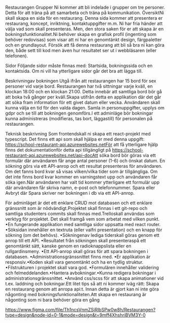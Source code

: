 Restaurangen
Grupper
Ni kommer att bli indelade i grupper om tre personer. Detta för att träna på att samarbeta och träna på kommunikation. ÖversiktNi skall skapa en sida för en restaurang. Denna sida kommer att presentera er restaurang, koncept, inriktning, kontaktuppgifter m.m. Ni har fria händer att välja vad som skall presenteras. Men, den stora saken för er att skapa är en bokningsfunktionalitet.Ni behöver skapa en grafisk profil (ingenting som behöver redovisas) som visar att ni har en genomtänkt design, färgpaletter och en grundlayout. Försök att få denna restaurang att bli så bra ni kan göra den, både sett till kod men även hur resultatet ser ut i webbläsaren (eller telefonen).

Sidor 
Följande sidor måste finnas med: Startsida, bokningssida och en kontaktsida. Om ni vill ha ytterligare sidor går det bra att lägga till. 

Beskrivningav bokningen
Utgå ifrån att restaurangen har 15 bord för sex personer vid varje bord. Restaurangen har två sittningar varje kväll, en klockan 18:00 och en klockan 21:00. Detta innebär att samtliga bord bör gå att boka två gånger per kväll.Skapa utifrån detta en applikation där det går att söka fram information för ett givet datum eller vecka. Användaren skall kunna välja en tid för den valda dagen. Samla in personuppgifter, upplys om gdpr och se till att bokningen genomförs.I ett adminläge bör bokningar kunna administreras (modifieras, tas bort, läggastill) för personalen på restaurangen.

Teknisk beskrivning
Som frontendskall ni skapa ett react-projekt med typescript. Det finns ett api som skall hjälpa er med denna uppgift: https://school-restaurant-api.azurewebsites.netFör att få ytterligare hjälp finns det dokumentationför detta api tillgängligt på https://school-restaurant-api.azurewebsites.net/api-docAtt söka bord bör göras via ett formulär där användaren får ange antal personer (1-6) och önskat datum. En sökning görs via ett API-anrop och ett resultat presenteras för användaren. Om det fanns bord kvar så visas vilken/vilka tider som är tillgängliga. Om det inte finns bord kvar kommer en varningstext upp och användaren får söka igen.När användaren har valt tid kommer ytterligare ett formulär upp där användaren får skriva namn, e-post och telefonnummer. Spara eller Avbryt där Spara skriver ner bokningen i db via ett API-anrop.

För adminläget är det ett enklare CRUD mot databasen och ett enklare gränssnitt som är nödvändigt.Projektet skall finnas i ett git-repo och samtliga studenters commits skall finnas med.Trelloskall användas som verktyg för projektet. Det skall framgå vem som arbetat med vilken punkt. 
•En fungerande applikation med samtliga sidor uppsatta med react router.
•Söksidan innehåller en textruta (eller valfri presentation) och en knapp för sökning (om det behövs).
•Sökningenav lediga tiderskall göras genom ett anrop till ett API.
•Resultatet från sökningen skall presenteraspå ett genomtänkt sätt, kanske genom en radioknappslista eller en rullgardinsmeny.
•Ett API-anrop skall göras för att spara bokningen i databasen.
•Administrationsgränssnittet finns med.
•Er applikation är responsiv.•Koden skall vara genomtänkt och ha en tydlig struktur.
•Filstrukturen i projektet skall vara god.
•Formulären innehåller validering och felmeddelanden.•Hantera avbokningar.•Kunna redigera bokningar i administrationsgränssnittet.
•Använd css/scss för att skapa animationer vid t.ex. laddning och bokningar.Ett litet tips så att ni kommer iväg rätt: Skapa en restaurang genom att anropa api:t. Innan detta är gjort kan ni inte göra någonting med bokningsfunktionaliteten.Att skapa en restaurang är någonting som ni bara behöver göra en gång



https://www.figma.com/file/Th1ncsVnmZSjRlbSPw0w8h/Restaurangen?type=design&node-id=0-1&mode=design&t=9mff4XhshriBVM3Y-0 
